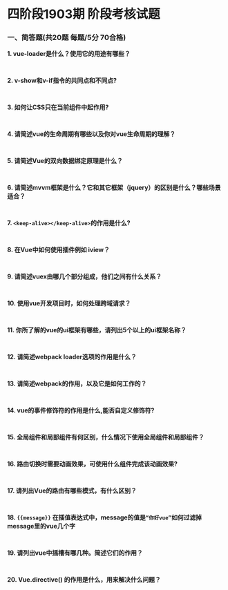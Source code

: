 # 四阶段1903期 阶段考核试题


### 一、简答题(共20题 每题/5分 70合格)

**1. vue-loader是什么？使用它的用途有哪些？**
```


```

**2. v-show和v-if指令的共同点和不同点?**

```


```
**3. 如何让CSS只在当前组件中起作用?**
```


```
**4. 请简述vue的生命周期有哪些以及你对vue生命周期的理解？**
```


```

**5. 请简述Vue的双向数据绑定原理是什么？**
```


```

**6. 请简述mvvm框架是什么？它和其它框架（jquery）的区别是什么？哪些场景适合？**
```


```
**7. `<keep-alive></keep-alive>`的作用是什么?**
```


```
**8. 在Vue中如何使用插件例如 iview？**
```


```

**9. 请简述vuex由哪几个部分组成，他们之间有什么关系？**

```


```
**10. 使用vue开发项目时，如何处理跨域请求？**
```


```

**11. 你所了解的vue的ui框架有哪些，请列出5个以上的ui框架名称？**
```


```
**12. 请简述webpack loader选项的作用是什么？**
```


```

**13. 请简述webpack的作用，以及它是如何工作的？**
```


```
**14. vue的事件修饰符的作用是什么,能否自定义修饰符?**
```


```

**15. 全局组件和局部组件有何区别，什么情况下使用全局组件和局部组件？**
```


```
**16. 路由切换时需要动画效果，可使用什么组件完成该动画效果?**
```


```
**17. 请列出Vue的路由有哪些模式，有什么区别？**
```


```

**18. `{{message}}` 在插值表达式中，message的值是`“你好vue”`如何过滤掉message里的vue几个字**
```


```
**19. 请列出vue中插槽有哪几种。简述它们的作用？**
```


```
**20. Vue.directive() 的作用是什么，用来解决什么问题？**
```


```




